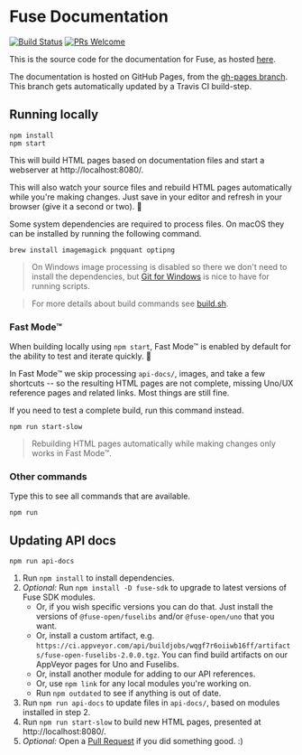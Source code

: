 # Fuse Documentation

[![Build Status](https://travis-ci.com/fuse-open/docs.svg?branch=master)](https://travis-ci.com/fuse-open/docs)
[![PRs Welcome](https://img.shields.io/badge/PRs-welcome-brightgreen.svg)](https://github.com/fuse-open/docs/pulls)

This is the source code for the documentation for Fuse, as hosted [here](https://fuseopen.com/docs).

The documentation is hosted on GitHub Pages, from the [gh-pages branch](https://github.com/fuse-open/docs/tree/gh-pages). This branch gets automatically updated by a Travis CI build-step.

## Running locally

```shell
npm install
npm start
```

This will build HTML pages based on documentation files and start a webserver at http://localhost:8080/.

This will also watch your source files and rebuild HTML pages automatically while you're making changes.
Just save in your editor and refresh in your browser (give it a second or two). 🙂

Some system dependencies are required to process files. On macOS they can be installed by running the following command.

```shell
brew install imagemagick pngquant optipng
```

> On Windows image processing is disabled so there we don't need to install the dependencies, but [Git for Windows](https://github.com/git-for-windows/git/releases) is nice to have for running scripts.

> For more details about build commands see [build.sh](build.sh).

### Fast Mode™

When building locally using `npm start`, Fast Mode™ is enabled by
default for the ability to test and iterate quickly. 🚀

In Fast Mode™ we skip processing `api-docs/`, images, and take a few
shortcuts -- so the resulting HTML pages are not complete, missing
Uno/UX reference pages and related links. Most things are still fine.

If you need to test a complete build, run this command instead.

```shell
npm run start-slow
```

> Rebuilding HTML pages automatically while making changes only works in Fast Mode™.

### Other commands

Type this to see all commands that are available.

```shell
npm run
```

## Updating API docs

```shell
npm run api-docs
```

1. Run `npm install` to install dependencies.
2. *Optional:* Run `npm install -D fuse-sdk` to upgrade to latest versions of Fuse SDK modules.
    * Or, if you wish specific versions you can do that. Just install the versions of `@fuse-open/fuselibs` and/or `@fuse-open/uno` that you want.
    * Or, install a custom artifact, e.g. `https://ci.appveyor.com/api/buildjobs/wqgf7r6oiiwb16ff/artifacts/fuse-open-fuselibs-2.0.0.tgz`. You can find build artifacts on our AppVeyor pages for Uno and Fuselibs.
    * Or, install another module for adding to our API references.
    * Or, use `npm link` for any local modules you're working on.
    * Run `npm outdated` to see if anything is out of date.
3. Run `npm run api-docs` to update files in `api-docs/`, based on modules installed in step 2.
4. Run `npm run start-slow` to build new HTML pages, presented at http://localhost:8080/.
5. *Optional:* Open a [Pull Request](https://github.com/fuse-open/docs/pulls) if you did something good. :)
